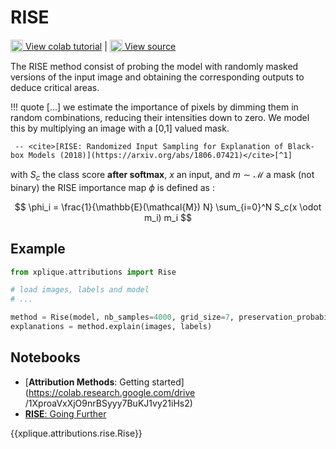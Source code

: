 # RISE

<sub><img src="https://upload.wikimedia.org/wikipedia/commons/d/d0/Google_Colaboratory_SVG_Logo.svg" width="20"></sub>[ View colab tutorial](https://colab.research.google.com/drive/1icu2b1JGfpTRa-ic8tBSXnqqfuCGW2mO?authuser=1) | <sub><img src="https://github.githubassets.com/images/modules/logos_page/GitHub-Mark.png" width="20"></sub>[ View source](https://github.com/deel-ai/xplique/blob/master/xplique/attributions/rise.py)

The RISE method consist of probing the model with randomly masked versions of the input image and
obtaining the corresponding outputs to deduce critical areas.

!!! quote
    \[...] we estimate the importance of pixels by dimming them in random combinations,
    reducing their intensities down to zero. We model this by multiplying an image with a \[0,1\]
    valued mask.

     -- <cite>[RISE: Randomized Input Sampling for Explanation of Black-box Models (2018)](https://arxiv.org/abs/1806.07421)</cite>[^1]


with $S_c$ the class score **after softmax**, $x$ an input, and $m  \sim \mathcal{M}$ a mask (not
 binary) the RISE importance map $\phi$ is defined as :

$$ \phi_i = \frac{1}{\mathbb{E}(\mathcal{M}) N} \sum_{i=0}^N S_c(x \odot m_i) m_i $$

## Example

```python
from xplique.attributions import Rise

# load images, labels and model
# ...

method = Rise(model, nb_samples=4000, grid_size=7, preservation_probability=0.5)
explanations = method.explain(images, labels)
```

## Notebooks

- [**Attribution Methods**: Getting started](https://colab.research.google.com/drive
/1XproaVxXjO9nrBSyyy7BuKJ1vy21iHs2)
- [**RISE**: Going Further](https://colab.research.google.com/drive/1icu2b1JGfpTRa-ic8tBSXnqqfuCGW2mO?authuser=1)

{{xplique.attributions.rise.Rise}}

[^1]: [RISE: Randomized Input Sampling for Explanation of Black-box Models (2018)](https://arxiv.org/abs/1806.07421)
